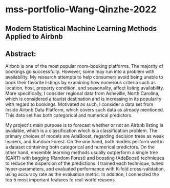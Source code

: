 # mss-portfolio-Wang-Qinzhe-2022

## Modern Statistical Machine Learning Methods Applied to Airbnb
 
## Abstract:

Airbnb is one of the most popular room-booking platforms. The majority of bookings go successfully. However, some may run into a problem with availability. My research attempts to help consumers avoid being unable to book their favorite listings by examining how numerous criteria such as location, host, property condition, and seasonality, affect listing availability. More specifically, I consider regional data from Asheville, North Carolina, which is considered a tourist destination and is increasing in its popularity with regard to bookings. Motivated as such, I consider a data set from Inside Airbnb Data Platform, which covers such data as already mentioned. This data set has both categorical and numerical predictors.

My project's main purpose is to forecast whether or not an Airbnb listing is available, which is a classification which is a classification problem. The primary choices of models are AdaBoost, regarding decision trees as weak leaners, and Random Forest. On the one hand, both models perform well in a dataset containing both categorical and numerical predictors. On the other hand, ensemble learning methods usually outperform a single tree (CART) with bagging (Random Forest) and boosting (AdaBoost) techniques to reduce the dispersion of the predictions. I trained each technique, tuned hyper-parameters, and evaluated performance with K-fold cross-validation, using accuracy rate as the evaluation metric. In addition, I connected the top 5 most important features to real-world reasons.
